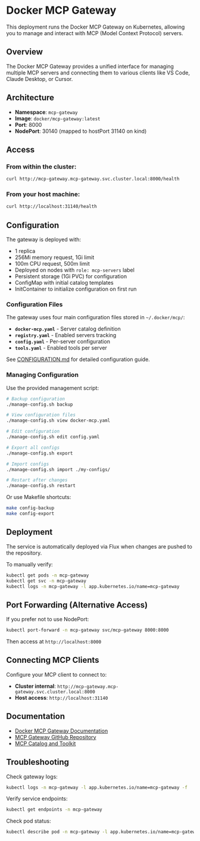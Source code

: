 # Docker MCP Gateway

This deployment runs the Docker MCP Gateway on Kubernetes, allowing you to manage and interact with MCP (Model Context Protocol) servers.

## Overview

The Docker MCP Gateway provides a unified interface for managing multiple MCP servers and connecting them to various clients like VS Code, Claude Desktop, or Cursor.

## Architecture

- **Namespace**: `mcp-gateway`
- **Image**: `docker/mcp-gateway:latest`
- **Port**: 8000
- **NodePort**: 30140 (mapped to hostPort 31140 on kind)

## Access

### From within the cluster:
```bash
curl http://mcp-gateway.mcp-gateway.svc.cluster.local:8000/health
```

### From your host machine:
```bash
curl http://localhost:31140/health
```

## Configuration

The gateway is deployed with:
- 1 replica
- 256Mi memory request, 1Gi limit
- 100m CPU request, 500m limit
- Deployed on nodes with `role: mcp-servers` label
- Persistent storage (1Gi PVC) for configuration
- ConfigMap with initial catalog templates
- InitContainer to initialize configuration on first run

### Configuration Files

The gateway uses four main configuration files stored in `~/.docker/mcp/`:
- **`docker-mcp.yaml`** - Server catalog definition
- **`registry.yaml`** - Enabled servers tracking
- **`config.yaml`** - Per-server configuration
- **`tools.yaml`** - Enabled tools per server

See [CONFIGURATION.md](./CONFIGURATION.md) for detailed configuration guide.

### Managing Configuration

Use the provided management script:

```bash
# Backup configuration
./manage-config.sh backup

# View configuration files
./manage-config.sh view docker-mcp.yaml

# Edit configuration
./manage-config.sh edit config.yaml

# Export all configs
./manage-config.sh export

# Import configs
./manage-config.sh import ./my-configs/

# Restart after changes
./manage-config.sh restart
```

Or use Makefile shortcuts:
```bash
make config-backup
make config-export
```

## Deployment

The service is automatically deployed via Flux when changes are pushed to the repository.

To manually verify:
```bash
kubectl get pods -n mcp-gateway
kubectl get svc -n mcp-gateway
kubectl logs -n mcp-gateway -l app.kubernetes.io/name=mcp-gateway
```

## Port Forwarding (Alternative Access)

If you prefer not to use NodePort:
```bash
kubectl port-forward -n mcp-gateway svc/mcp-gateway 8000:8000
```

Then access at `http://localhost:8000`

## Connecting MCP Clients

Configure your MCP client to connect to:
- **Cluster internal**: `http://mcp-gateway.mcp-gateway.svc.cluster.local:8000`
- **Host access**: `http://localhost:31140`

## Documentation

- [Docker MCP Gateway Documentation](https://docs.docker.com/ai/mcp-gateway/)
- [MCP Gateway GitHub Repository](https://github.com/docker/mcp-gateway)
- [MCP Catalog and Toolkit](https://docs.docker.com/ai/mcp-catalog-and-toolkit/)

## Troubleshooting

Check gateway logs:
```bash
kubectl logs -n mcp-gateway -l app.kubernetes.io/name=mcp-gateway -f
```

Verify service endpoints:
```bash
kubectl get endpoints -n mcp-gateway
```

Check pod status:
```bash
kubectl describe pod -n mcp-gateway -l app.kubernetes.io/name=mcp-gateway
```

